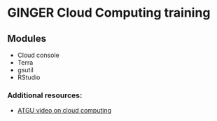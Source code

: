 # GINGER Cloud Computing training

## Modules
- Cloud console
- Terra
- gsutil
- RStudio

### Additional resources:
- [ATGU video on cloud computing](https://drive.google.com/file/d/1xTXHNsUWqC1Zc-on6aWovduj7yaRbaMM/view?usp=sharing)
